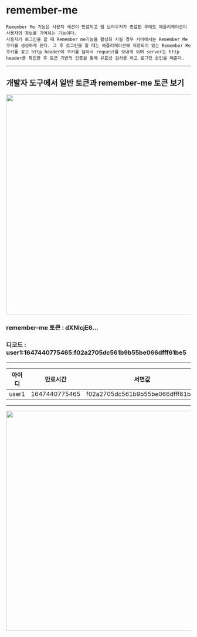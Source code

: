 # remember-me
    Remember Me 기능은 사용자 세션이 만료되고 웹 브라우저가 종료된 후에도 애플리케이션이 사용자의 정보를 기억하는 기능이다.
    사용자가 로그인을 할 때 Remember me기능을 활성화 시킬 경우 서버에서는 Remember Me 쿠키를 생성하게 된다. 그 후 로그인을 할 때는 애플리케이션에 저장되어 있는 Remember Me쿠키를 갖고 http header에 쿠키를 담아서 request를 보내게 되며 server는 http header를 확인한 후 토큰 기반의 인증을 통해 유효성 검사를 하고 로그인 승인을 해준다.

<hr>

## 개발자 도구에서 일반 토큰과 remember-me 토큰 보기

<img src="img/token.png" width="600px">

### remember-me 토큰 : dXNlcjE6...   

### 디코드 : user1:1647440775465:f02a2705dc561b9b55be066dfff61be5

<hr>

|아이디|만료시간|서면값|
|-|-|-|
|user1|1647440775465|f02a2705dc561b9b55be066dfff61be5|

<hr>

<img src="img/BASE64.png" width="600px">
